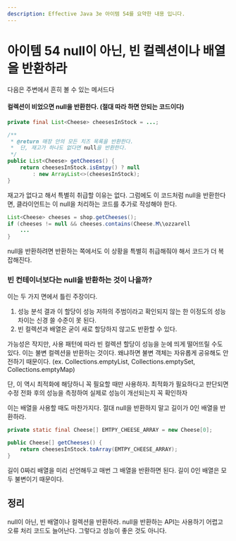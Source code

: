 ```yaml
---
description: Effective Java 3e 아이템 54를 요약한 내용 입니다.
---
```


# 아이템 54 null이 아닌, 빈 컬렉션이나 배열을 반환하라

다음은 주변에서 흔히 볼 수 있는 메서드다

#### 컬렉션이 비었으면 null을 반환한다. \(절대 따라 하면 안되는 코드이다\)

```java
private final List<Cheese> cheesesInStock = ...;

/**
 * @return 매장 안의 모든 치즈 목록을 반환한다.
 * 	단, 재고가 하나도 없다면 null을 반환한다.
 */
public List<Cheese> getCheeses() {
	return cheesesInStock.isEmtpy() ? null
		: new ArrayList<>(cheesesInStock);
}
```

재고가 없다고 해서 특별히 취급할 이유는 없다. 그럼에도 이 코드처럼 null을 반환한다면, 클라이언트는 이 null을 처리하는 코드를 추가로 작성해야 한다.

```java
List<Cheese> cheeses = shop.getCheeses();
if (cheeses != null && cheeses.contains(Cheese.M\\ozzarell
	...
}
```

null을 반환하려면 반환하는 쪽에서도 이 상황을 특별히 취급해줘야 해서 코드가 더 복잡해진다.

### 빈 컨테이너보다는 null을 반환하는 것이 나을까?

이는 두 가지 면에서 틀린 주장이다.

1. 성능 분석 결과 이 할당이 성능 저하의 주범이라고 확인되지 않는 한 이정도의 성능 차이는 신경 쓸 수준이 못 된다.
2. 빈 컬렉션과 배열은 굳이 새로 할당하지 않고도 반환할 수 있다.

가능성은 작지만, 사용 패턴에 따라 빈 컬렉션 할당이 성능을 눈에 띄게 떨어뜨릴 수도 있다. 이는 불변 컬렉션을 반환하는 것이다. 왜냐하면 불변 객체는 자유롭게 공유해도 안전하기 때문이다. \(ex. Collections.emptyList, Collections.emptySet, Collections.emptyMap\)

단, 이 역시 최적화에 해당하니 꼭 필요할 때만 사용하자. 최적화가 필요하다고 판단되면 수정 전화 후의 성능을 측정하여 실제로 성능이 개선되는지 꼭 확인하자

이는 배열을 사용할 때도 마찬가지다. 절대 null을 반환하지 말고 길이가 0인 배열을 반환하라.

```java
private static final Cheese[] EMTPY_CHEESE_ARRAY = new Cheese[0];

public Cheese[] getCheeses() {	
	return cheesesInStock.toArray(EMTPY_CHEESE_ARRAY);
}
```

길이 0짜리 배열을 미리 선언해두고 매번 그 배열을 반환하면 된다. 길이 0인 배열은 모두 불변이기 때문이다.

## 정리

null이 아닌, 빈 배열이나 컬렉션을 반환하라. null을 반환하는 API는 사용하기 어렵고 오류 처리 코드도 늘어난다. 그렇다고 성능이 좋은 것도 아니다.

